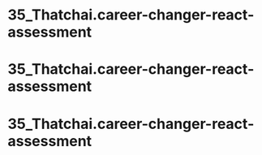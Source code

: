 # 35_Thatchai.career-changer-react-assessment
# 35_Thatchai.career-changer-react-assessment
# 35_Thatchai.career-changer-react-assessment
